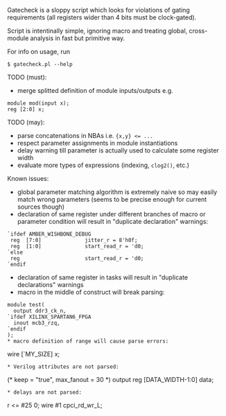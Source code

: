 Gatecheck is a sloppy script which looks for violations
of gating requirements (all registers wider than 4 bits
must be clock-gated).

Script is intentinally simple, ignoring macro and treating
global, cross-module analysis in fast but primitive way.

For info on usage, run
```
$ gatecheck.pl --help
```

TODO (must):
* merge splitted definition of module inputs/outputs e.g.
```
module mod(input x);
reg [2:0] x;
```

TODO (may):
* parse concatenations in NBAs i.e. `{x,y} <= ...`
* respect parameter assignments in module instantiations
* delay warning till parameter is actually used to calculate some register width
* evaluate more types of expressions (indexing, `clog2()`, etc.)

Known issues:
* global parameter matching algorithm is extremely naive
  so may easily match wrong parameters (seems to be precise enough
  for current sources though)
* declaration of same register under different
  branches of macro or parameter condition will
  result in "duplicate declaration" warnings:
```
`ifdef AMBER_WISHBONE_DEBUG
 reg  [7:0]              jitter_r = 8'h0f;
 reg  [1:0]              start_read_r = 'd0;
`else
 reg                     start_read_r = 'd0;
`endif
```
* declaration of same register in tasks will result
  in "duplicate declarations" warnings
* macro in the middle of construct will break parsing:
```
module test(
  output ddr3_ck_n,
`ifdef XILINX_SPARTAN6_FPGA
  inout mcb3_rzq,
`endif
);
* macro definition of range will cause parse errors:
```
wire [`MY_SIZE] x;
```
* Verilog attributes are not parsed:
```
(* keep = "true", max_fanout = 30 *) output  reg   [DATA_WIDTH-1:0]   data;
```
* delays are not parsed:
```
r <= #25 0;
wire #1 cpci_rd_wr_L;
```
